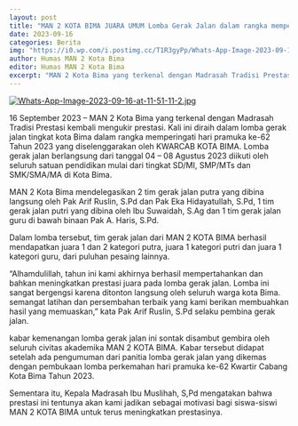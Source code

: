 ```yaml
---
layout: post
title: "MAN 2 KOTA BIMA JUARA UMUM Lomba Gerak Jalan dalam rangka memperingati HARI PRAMUKA KE 62 Tahun 2023 yang diselenggarakan oleh KWARCAB KOTA BIMA"
date: 2023-09-16
categories: Berita
img: "https://i0.wp.com/i.postimg.cc/T1R3gyPp/Whats-App-Image-2023-09-16-at-11-51-11-2.jpg"
author: Humas MAN 2 Kota Bima
editor: Humas MAN 2 Kota Bima
excerpt: "MAN 2 Kota Bima yang terkenal dengan Madrasah Tradisi Prestasi kembali mengukir prestasi."
---
```

[![Whats-App-Image-2023-09-16-at-11-51-11-2.jpg](https://i0.wp.com/i.postimg.cc/T1R3gyPp/Whats-App-Image-2023-09-16-at-11-51-11-2.jpg)](https://postimg.cc/r0PTLwxk)

16 September 2023 – MAN 2 Kota Bima yang terkenal dengan Madrasah Tradisi Prestasi kembali mengukir prestasi. Kali ini diraih dalam lomba gerak jalan tingkat kota Bima dalam rangka memperingati hari pramuka ke-62 Tahun 2023 yang diselenggarakan oleh KWARCAB KOTA BIMA. Lomba gerak jalan berlangsung dari tanggal 04 – 08 Agustus 2023 diikuti oleh seluruh satuan pendidikan mulai dari tingkat SD/MI, SMP/MTs dan SMK/SMA/MA di Kota Bima.

MAN 2 Kota Bima mendelegasikan 2 tim gerak jalan putra yang dibina langsung oleh Pak Arif Ruslin, S.Pd dan Pak Eka Hidayatullah, S.Pd, 1 tim gerak jalan putri yang dibina oleh Ibu Suwaidah, S.Ag dan 1 tim gerak jalan guru di bawah binaan Pak A. Haris, S.Pd.

Dalam lomba tersebut, tim gerak jalan dari MAN 2 KOTA BIMA berhasil mendapatkan juara 1 dan 2 kategori putra, juara 1 kategori putri dan juara 1 kategori guru, dari puluhan pesaing lainnya.

“Alhamdulillah, tahun ini kami akhirnya berhasil mempertahankan dan bahkan meningkatkan prestasi juara pada lomba gerak jalan. Lomba ini sangat bergengsi karena ditonton langsung oleh seluruh warga kota Bima. semangat latihan dan persembahan terbaik yang kami berikan membuahkan hasil yang memuaskan,” kata Pak Arif Ruslin, S.Pd selaku pembina gerak jalan.

kabar kemenangan lomba gerak jalan ini sontak disambut gembira oleh seluruh civitas akademika MAN 2 KOTA BIMA. Kabar tersebut didapat setelah ada pengumuman dari panitia lomba gerak jalan yang dikemas dengan pembukaan lomba perkemahan hari pramuka ke-62 Kwartir Cabang Kota Bima Tahun 2023.

Sementara itu, Kepala Madrasah Ibu Muslihah, S,Pd mengatakan bahwa prestasi ini tentunya akan kami jadikan sebagai motivasi bagi siswa-siswi MAN 2 KOTA BIMA untuk terus meningkatkan prestasinya.
